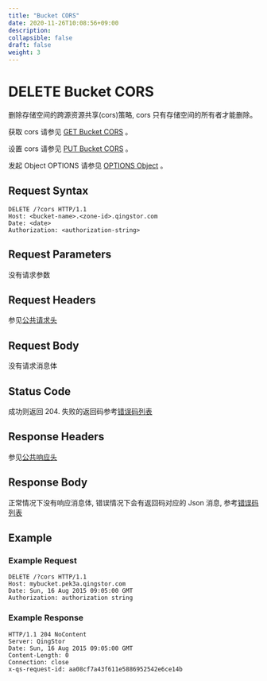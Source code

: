 ```yaml
---
title: "Bucket CORS"
date: 2020-11-26T10:08:56+09:00
description:
collapsible: false
draft: false
weight: 3
---
```


# DELETE Bucket CORS

删除存储空间的跨源资源共享(cors)策略, cors 只有存储空间的所有者才能删除。

获取 cors 请参见 [GET Bucket CORS](../get_cors) 。

设置 cors 请参见 [PUT Bucket CORS](../put_cors) 。

发起 Object OPTIONS 请参见 [OPTIONS Object](../../../object/options/) 。

## Request Syntax

```http
DELETE /?cors HTTP/1.1
Host: <bucket-name>.<zone-id>.qingstor.com
Date: <date>
Authorization: <authorization-string>
```

## Request Parameters

没有请求参数

## Request Headers

参见[公共请求头](../../../common_header/#请求头字段-request-header)

## Request Body

没有请求消息体

## Status Code

成功则返回 204. 失败的返回码参考[错误码列表](../../../error_code/)

## Response Headers

参见[公共响应头](../../../common_header/#响应头字段-request-header)

## Response Body

正常情况下没有响应消息体, 错误情况下会有返回码对应的 Json 消息, 参考[错误码列表](../../../error_code/)


## Example

### Example Request

```http
DELETE /?cors HTTP/1.1
Host: mybucket.pek3a.qingstor.com
Date: Sun, 16 Aug 2015 09:05:00 GMT
Authorization: authorization string
```

### Example Response

```http
HTTP/1.1 204 NoContent
Server: QingStor
Date: Sun, 16 Aug 2015 09:05:00 GMT
Content-Length: 0
Connection: close
x-qs-request-id: aa08cf7a43f611e5886952542e6ce14b
```
